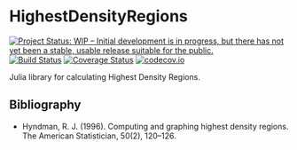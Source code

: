# HighestDensityRegions

[![Project Status: WIP – Initial development is in progress, but there has not yet been a stable, usable release suitable for the public.](http://www.repostatus.org/badges/latest/wip.svg)](http://www.repostatus.org/#wip)
[![Build Status](https://travis-ci.org/tpapp/HighestDensityRegions.jl.svg?branch=master)](https://travis-ci.org/tpapp/HighestDensityRegions.jl)
[![Coverage Status](https://coveralls.io/repos/tpapp/HighestDensityRegions.jl/badge.svg?branch=master&service=github)](https://coveralls.io/github/tpapp/HighestDensityRegions.jl?branch=master)
[![codecov.io](http://codecov.io/github/tpapp/HighestDensityRegions.jl/coverage.svg?branch=master)](http://codecov.io/github/tpapp/HighestDensityRegions.jl?branch=master)

Julia library for calculating Highest Density Regions.

## Bibliography

- Hyndman, R. J. (1996). Computing and graphing highest density regions. The American Statistician, 50(2), 120–126.
